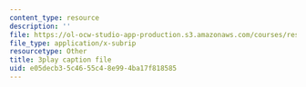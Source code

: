 ```yaml
---
content_type: resource
description: ''
file: https://ol-ocw-studio-app-production.s3.amazonaws.com/courses/res-9-003-brains-minds-and-machines-summer-course-summer-2015/e05decb35c4655c48e994ba17f818585_TjrRSOHQACw.vtt
file_type: application/x-subrip
resourcetype: Other
title: 3play caption file
uid: e05decb3-5c46-55c4-8e99-4ba17f818585
---
```

